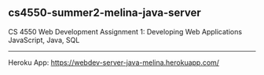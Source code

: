 ## cs4550-summer2-melina-java-server

CS 4550 Web Development
Assignment 1: Developing Web Applications
JavaScript, Java, SQL

***
Heroku App: https://webdev-server-java-melina.herokuapp.com/
